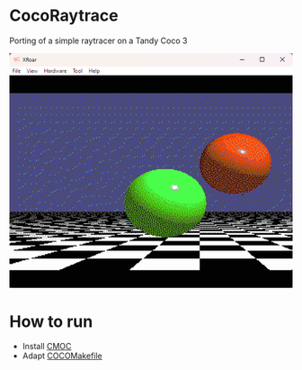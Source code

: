 # CocoRaytrace

Porting of a simple raytracer on a Tandy Coco 3

<img src="CocoRT.png">

# How to run
- Install [CMOC](http://perso.b2b2c.ca/~sarrazip/dev/cmoc.html)
- Adapt [COCOMakefile](./COCOMakefile)
